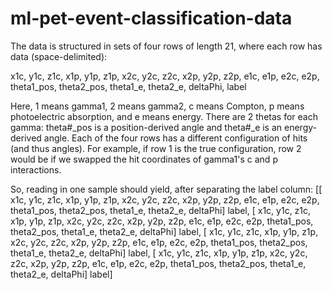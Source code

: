 # ml-pet-event-classification-data

The data is structured in sets of four rows of length 21, where each row has data (space-delimited):

x1c, y1c, z1c, x1p, y1p, z1p, x2c, y2c, z2c, x2p, y2p, z2p, e1c, e1p, e2c, e2p, theta1_pos, theta2_pos, theta1_e, theta2_e, deltaPhi, label
 
Here, 1 means gamma1, 2 means gamma2, c means Compton, p means photoelectric absorption, and e means energy. 
There are 2 thetas for each gamma: theta#_pos is a position-derived angle and theta#_e is an energy-derived angle.
Each of the four rows has a different configuration of hits (and thus angles). For example, if row 1 is the true configuration, row 2 would be if we swapped the hit coordinates of gamma1's c and p interactions.

So, reading in one sample should yield, after separating the label column:
 [[ x1c, y1c, z1c, x1p, y1p, z1p, x2c, y2c, z2c, x2p, y2p, z2p, e1c, e1p, e2c, e2p, theta1_pos, theta2_pos, theta1_e, theta2_e, deltaPhi]     label,
 [ x1c, y1c, z1c, x1p, y1p, z1p, x2c, y2c, z2c, x2p, y2p, z2p, e1c, e1p, e2c, e2p, theta1_pos, theta2_pos, theta1_e, theta2_e, deltaPhi]     label,
 [ x1c, y1c, z1c, x1p, y1p, z1p, x2c, y2c, z2c, x2p, y2p, z2p, e1c, e1p, e2c, e2p, theta1_pos, theta2_pos, theta1_e, theta2_e, deltaPhi]     label,
 [ x1c, y1c, z1c, x1p, y1p, z1p, x2c, y2c, z2c, x2p, y2p, z2p, e1c, e1p, e2c, e2p, theta1_pos, theta2_pos, theta1_e, theta2_e, deltaPhi]     label]
